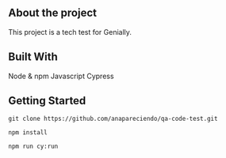 ## About the project
This project is a tech test for Genially.

## Built With
Node & npm
Javascript
Cypress

## Getting Started
```
git clone https://github.com/anapareciendo/qa-code-test.git
```
```
npm install
```
```
npm run cy:run
```
